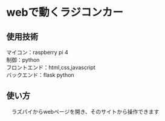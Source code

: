 # webで動くラジコンカー
## 使用技術
マイコン：raspberry pi 4</br>
制御：python</br>
フロントエンド：html,css,javascript</br>
バックエンド：flask python</br>

## 使い方
　ラズパイからwebページを開き、そのサイトから操作できます</br>
